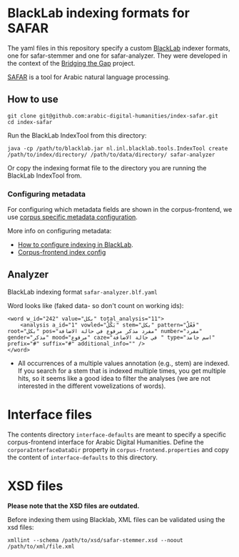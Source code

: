 # BlackLab indexing formats for SAFAR

The yaml files in this repository specify a custom [BlackLab](http://inl.github.io/BlackLab/index.html) indexer formats, one for safar-stemmer and one for safar-analyzer. They were developed in the context of the [Bridging the Gap](https://www.esciencecenter.nl/project/bridging-the-gap) project.

[SAFAR](http://arabic.emi.ac.ma/safar/?q=node/13) is a tool for Arabic natural language processing.

## How to use

```
git clone git@github.com:arabic-digital-humanities/index-safar.git
cd index-safar
```

Run the BlackLab IndexTool from this directory:
```
java -cp /path/to/blacklab.jar nl.inl.blacklab.tools.IndexTool create /path/to/index/directory/ /path/to/data/directory/ safar-analyzer
```

Or copy the indexing format file to the directory you are running the BlackLab IndexTool from.

### Configuring metadata

For configuring which metadata fields are shown in the corpus-frontend, we use [corpus specific metadata configuration](https://github.com/arabic-digital-humanities/corpus-blacklab-metadata-config).

More info on configuring metadata:

* [How to configure indexing in BlackLab](http://inl.github.io/BlackLab/how-to-configure-indexing.html).
* [Corpus-frontend index config](https://github.com/INL/corpus-frontend#index-config)

## Analyzer

BlackLab indexing format `safar-analyzer.blf.yaml`

Word looks like (faked data- so don't count on working ids):
```
<word w_id="242" value="بكل" total_analysis="11">
	<analysis a_id="1" vowled="بَكْلُ" stem="بكل" pattern="فَعْلُ" root="بكل" pos="مفرد مذكر مرفوع في حالة الاضافة" number="مفرد" gender="مذكر" mood="مرفوع" caze="في حالة الاضافة " type="اسم جامد" prefix="#" suffix="#" additional_info="" />
</word>
```

* All occurrences of a multiple values annotation (e.g., stem) are indexed. If
you search for a stem that is indexed multiple times, you get multiple hits,
so it seems like a good idea to filter the analyses (we are not interested in the
different vowelizations of words).


# Interface files
The contents directory `interface-defaults` are meant to specify a specific corpus-frontend interface for Arabic Digital Humanities. Define the `corporaInterfaceDataDir` property in `corpus-frontend.properties` and copy the content of `interface-defaults` to this directory.

# XSD files

**Please note that the XSD files are outdated.**

Before indexing them using Blacklab, XML files can be validated using the xsd files:

```
xmllint --schema /path/to/xsd/safar-stemmer.xsd --noout /path/to/xml/file.xml
```
